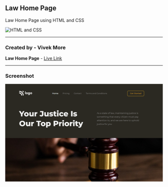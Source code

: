 ## Law Home Page

Law Home Page using HTML and CSS

![HTML and CSS](https://img.shields.io/badge/HTML-CSS-success)

---

### Created by - Vivek More

**Law Home Page** - [Live Link]()

---

### Screenshot

![Project Screenshot](./Screenshot.png)
